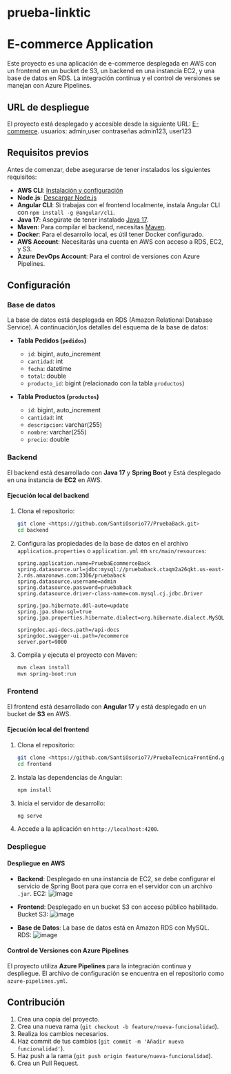 # prueba-linktic

# E-commerce Application

Este proyecto es una aplicación de e-commerce desplegada en AWS con un frontend en un bucket de S3, un backend en una instancia EC2, y una base de datos en RDS. La integración continua y el control de versiones se manejan con Azure Pipelines.

## URL de despliegue

El proyecto está desplegado y accesible desde la siguiente URL: [E-commerce](http://pruebafrontlink.s3-website.us-east-2.amazonaws.com/).
usuarios: admin,user
contraseñas admin123, user123

## Requisitos previos

Antes de comenzar, debe asegurarse de tener instalados los siguientes requisitos:

- **AWS CLI**: [Instalación y configuración](https://docs.aws.amazon.com/cli/latest/userguide/install-cliv2.html)
- **Node.js**: [Descargar Node.js](https://nodejs.org/)
- **Angular CLI**: Si trabajas con el frontend localmente, instala Angular CLI con `npm install -g @angular/cli`.
- **Java 17**: Asegúrate de tener instalado [Java 17](https://www.oracle.com/java/technologies/javase-jdk17-downloads.html).
- **Maven**: Para compilar el backend, necesitas [Maven](https://maven.apache.org/install.html).
- **Docker**: Para el desarrollo local, es útil tener Docker configurado.
- **AWS Account**: Necesitarás una cuenta en AWS con acceso a RDS, EC2, y S3.
- **Azure DevOps Account**: Para el control de versiones con Azure Pipelines.

## Configuración

### Base de datos

La base de datos está desplegada en RDS (Amazon Relational Database Service). A continuación,los detalles del esquema de la base de datos:

- **Tabla Pedidos (`pedidos`)**
  - `id`: bigint, auto_increment
  - `cantidad`: int
  - `fecha`: datetime
  - `total`: double
  - `producto_id`: bigint (relacionado con la tabla `productos`)

- **Tabla Productos (`productos`)**
  - `id`: bigint, auto_increment
  - `cantidad`: int
  - `descripcion`: varchar(255)
  - `nombre`: varchar(255)
  - `precio`: double

### Backend

El backend está desarrollado con **Java 17** y **Spring Boot** y Está desplegado en una instancia de **EC2** en AWS.

#### Ejecución local del backend

1. Clona el repositorio:
   ```bash
   git clone <https://github.com/SantiOsorio77/PruebaBack.git>
   cd backend
   ```

2. Configura las propiedades de la base de datos en el archivo `application.properties` o `application.yml` en `src/main/resources`:

    ```properties
    spring.application.name=PruebaEcommerceBack
    spring.datasource.url=jdbc:mysql://pruebaback.ctaqm2a26qkt.us-east-2.rds.amazonaws.com:3306/pruebaback
    spring.datasource.username=admin
    spring.datasource.password=pruebaback
    spring.datasource.driver-class-name=com.mysql.cj.jdbc.Driver

    spring.jpa.hibernate.ddl-auto=update
    spring.jpa.show-sql=true
    spring.jpa.properties.hibernate.dialect=org.hibernate.dialect.MySQLDialect

    springdoc.api-docs.path=/api-docs
    springdoc.swagger-ui.path=/ecommerce
    server.port=9000
    ```

3. Compila y ejecuta el proyecto con Maven:
   ```bash
   mvn clean install
   mvn spring-boot:run
   ```

### Frontend

El frontend está desarrollado con **Angular 17** y está desplegado en un bucket de **S3** en AWS.

#### Ejecución local del frontend

1. Clona el repositorio:
   ```bash
   git clone <https://github.com/SantiOsorio77/PruebaTecnicaFrontEnd.git>
   cd frontend
   ```

2. Instala las dependencias de Angular:
   ```bash
   npm install
   ```

3. Inicia el servidor de desarrollo:
   ```bash
   ng serve
   ```

4. Accede a la aplicación en `http://localhost:4200`.

### Despliegue

#### Despliegue en AWS

- **Backend**: Desplegado en una instancia de EC2, se debe configurar el servicio de Spring Boot para que corra en el servidor con un archivo `.jar`.
EC2:
![image](https://github.com/user-attachments/assets/5764d90b-172d-456c-afb2-aa9fd4fcd1d9)


- **Frontend**: Desplegado en un bucket S3 con acceso público habilitado.
Bucket S3:
![image](https://github.com/user-attachments/assets/dd26f8b0-1dc5-42ea-aed1-6e91799259ee)


- **Base de Datos**: La base de datos está en Amazon RDS con MySQL.
  RDS:
![image](https://github.com/user-attachments/assets/1f3d5f08-2cb0-4aa2-845e-fdf7fbd1bf2e)


#### Control de Versiones con Azure Pipelines

El proyecto utiliza **Azure Pipelines** para la integración continua y despliegue. El archivo de configuración se encuentra en el repositorio como `azure-pipelines.yml`.

## Contribución

1. Crea una copia del proyecto.
2. Crea una nueva rama (`git checkout -b feature/nueva-funcionalidad`).
3. Realiza los cambios necesarios.
4. Haz commit de tus cambios (`git commit -m 'Añadir nueva funcionalidad'`).
5. Haz push a la rama (`git push origin feature/nueva-funcionalidad`).
6. Crea un Pull Request.
